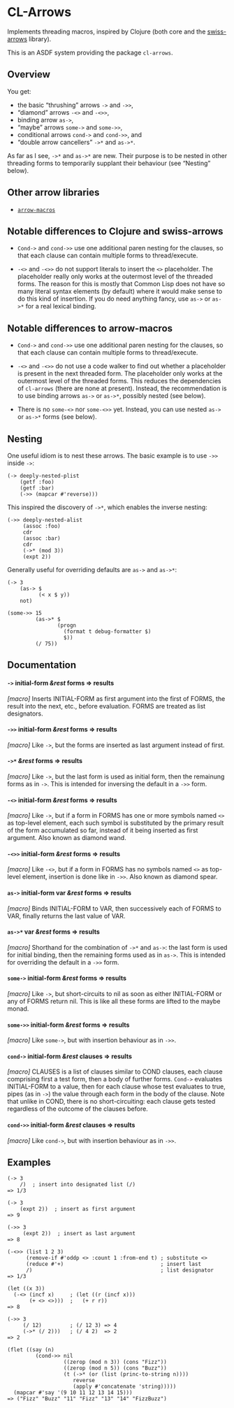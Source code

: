 # CL-Arrows

Implements threading macros, inspired by Clojure (both core and
the [swiss-arrows](https://github.com/rplevy/swiss-arrows) library).

This is an ASDF system providing the package `cl-arrows`.

## Overview

You get:

- the basic “thrushing” arrows `->` and `->>`,
- “diamond” arrows `-<>` and `-<>>`,
- binding arrow `as->`,
- “maybe” arrows `some->` and `some->>`,
- conditional arrows `cond->` and `cond->>`, and
- “double arrow cancellers” `->*` and `as->*`.

As far as I see, `->*` and `as->*` are new.  Their purpose is to be nested in
other threading forms to temporarily supplant their behaviour (see “Nesting”
below).

## Other arrow libraries

- [`arrow-macros`](https://github.com/hipeta/arrow-macros)

## Notable differences to Clojure and swiss-arrows

- `Cond->` and `cond->>` use one additional paren nesting for the clauses, so
  that each clause can contain multiple forms to thread/execute.

- `-<>` and `-<>>` do not support literals to insert the `<>` placeholder.  The
  placeholder really only works at the outermost level of the threaded forms.
  The reason for this is mostly that Common Lisp does not have so many literal
  syntax elements (by default) where it would make sense to do this kind of
  insertion.  If you do need anything fancy, use `as->` or `as->*` for a real
  lexical binding.

## Notable differences to arrow-macros

- `Cond->` and `cond->>` use one additional paren nesting for the clauses, so
  that each clause can contain multiple forms to thread/execute.

- `-<>` and `-<>>` do not use a code walker to find out whether a placeholder is
  present in the next threaded form.  The placeholder only works at the
  outermost level of the threaded forms.  This reduces the dependencies of
  `cl-arrows` (there are none at present).  Instead, the recommendation is to
  use binding arrows `as->` or `as->*`, possibly nested (see below).

- There is no `some-<>` nor `some-<>>` yet.  Instead, you can use nested `as->`
  or `as->*` forms (see below).

## Nesting

One useful idiom is to nest these arrows.  The basic example is to use `->>`
inside `->`:

    (-> deeply-nested-plist
        (getf :foo)
        (getf :bar)
        (->> (mapcar #'reverse)))

This inspired the discovery of `->*`, which enables the inverse nesting:

    (->> deeply-nested-alist
         (assoc :foo)
         cdr
         (assoc :bar)
         cdr
         (->* (mod 3))
         (expt 2))

Generally useful for overriding defaults are `as->` and `as->*`:

    (-> 3
        (as-> $
              (< x $ y))
        not)

    (some->> 15
             (as->* $
                    (progn
                      (format t debug-formatter $)
                      $))
             (/ 75))

## Documentation

#### `->` initial-form _&rest_ forms => results
_[macro]_ Inserts INITIAL-FORM as first argument into the first of FORMS, the
result into the next, etc., before evaluation.  FORMS are treated as list
designators.

#### `->>` initial-form _&rest_ forms => results
_[macro]_ Like `->`, but the forms are inserted as last argument instead of
first.

#### `->*` _&rest_ forms => results
_[macro]_ Like `->`, but the last form is used as initial form, then the
remainung forms as in `->`.  This is intended for inversing the default in a
`->>` form.

#### `-<>` initial-form _&rest_ forms => results
_[macro]_ Like `->`, but if a form in FORMS has one or more symbols named `<>`
as top-level element, each such symbol is substituted by the primary result of
the form accumulated so far, instead of it being inserted as first argument.
Also known as diamond wand.

#### `-<>>` initial-form _&rest_ forms => results
_[macro]_ Like `-<>`, but if a form in FORMS has no symbols named `<>` as
top-level element, insertion is done like in `->>`.  Also known as diamond
spear.

#### `as->` initial-form var _&rest_ forms => results
_[macro]_ Binds INITIAL-FORM to VAR, then successively each of FORMS to VAR,
finally returns the last value of VAR.

#### `as->*` var _&rest_ forms => results
_[macro]_ Shorthand for the combination of `->*` and `as->`: the last form is
used for initial binding, then the remaining forms used as in `as->`.  This is
intended for overriding the default in a `->>` form.

#### `some->` initial-form _&rest_ forms => results
_[macro]_ Like `->`, but short-circuits to nil as soon as either INITIAL-FORM or
any of FORMS return nil.  This is like all these forms are lifted to the maybe
monad.

#### `some->>` initial-form _&rest_ forms => results
_[macro]_ Like `some->`, but with insertion behaviour as in `->>`.

#### `cond->` initial-form _&rest_ clauses => results
_[macro]_ CLAUSES is a list of clauses similar to COND clauses, each clause
comprising first a test form, then a body of further forms.  `Cond->` evaluates
INITIAL-FORM to a value, then for each clause whose test evaluates to true,
pipes (as in `->`) the value through each form in the body of the clause.  Note
that unlike in COND, there is no short-circuiting: each clause gets tested
regardless of the outcome of the clauses before.

#### `cond->>` initial-form _&rest_ clauses => results
_[macro]_ Like `cond->`, but with insertion behaviour as in `->>`.

## Examples

    (-> 3
        /)  ; insert into designated list (/)
    => 1/3

    (-> 3
        (expt 2))  ; insert as first argument
    => 9

    (->> 3
         (expt 2))  ; insert as last argument
    => 8

    (-<>> (list 1 2 3)
          (remove-if #'oddp <> :count 1 :from-end t) ; substitute <>
          (reduce #'+)                               ; insert last
          /)                                         ; list designator
    => 1/3

    (let ((x 3))
      (-<> (incf x)     ; (let ((r (incf x)))
           (+ <> <>)))  ;   (+ r r))
    => 8

    (->> 3
         (/ 12)         ; (/ 12 3) => 4
         (->* (/ 2)))   ; (/ 4 2)  => 2
    => 2

    (flet ((say (n)
             (cond->> nil
                      ((zerop (mod n 3)) (cons "Fizz"))
                      ((zerop (mod n 5)) (cons "Buzz"))
                      (t (->* (or (list (princ-to-string n))))
                         reverse
                         (apply #'concatenate 'string)))))
      (mapcar #'say '(9 10 11 12 13 14 15)))
    => ("Fizz" "Buzz" "11" "Fizz" "13" "14" "FizzBuzz")
